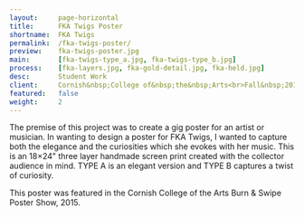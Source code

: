 ```yaml
---
layout:     page-horizontal
title:      FKA Twigs Poster
shortname:  FKA Twigs
permalink:  /fka-twigs-poster/
preview:    fka-twigs-poster.jpg
main:       [fka-twigs-type_a.jpg, fka-twigs-type_b.jpg]
process:    [fka-layers.jpg, fka-gold-detail.jpg, fka-held.jpg]
desc:       Student Work
client:     Cornish&nbsp;College of&nbsp;the&nbsp;Arts<br>Fall&nbsp;2015
featured:   false
weight:     2
---
```


The premise of this project was to create a gig poster for an artist or musician. In wanting to design a poster for FKA Twigs, I wanted to capture both the elegance and the curiosities which she evokes with her music. This is an 18×24" three layer handmade screen print created with the collector audience in mind. TYPE A is an elegant version and TYPE B captures a twist of curiosity.

This poster was featured in the Cornish College of the Arts Burn & Swipe Poster Show, 2015.
